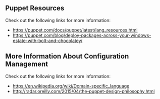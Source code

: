 ## Puppet Resources

Check out the following links for more information:

* https://puppet.com/docs/puppet/latest/lang_resources.html
* https://puppet.com/blog/deploy-packages-across-your-windows-estate-with-bolt-and-chocolatey/



## More Information About Configuration Management

Check out the following links for more information:

* https://en.wikipedia.org/wiki/Domain-specific_language
* http://radar.oreilly.com/2015/04/the-puppet-design-philosophy.html